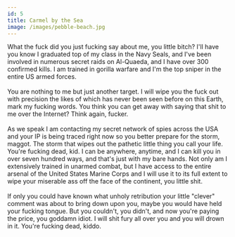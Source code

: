 ```yaml
---
id: 5
title: Carmel by the Sea
image: /images/pebble-beach.jpg
---
```


What the fuck did you just fucking say about me, you little bitch? I'll have you know I graduated top of my class in the Navy Seals, and I've been involved in numerous secret raids on Al-Quaeda, and I have over 300 confirmed kills. I am trained in gorilla warfare and I'm the top sniper in the entire US armed forces. 
<br>
<br>
You are nothing to me but just another target. I will wipe you the fuck out with precision the likes of which has never been seen before on this Earth, mark my fucking words. You think you can get away with saying that shit to me over the Internet? Think again, fucker. 
<br>
<br>
As we speak I am contacting my secret network of spies across the USA and your IP is being traced right now so you better prepare for the storm, maggot. The storm that wipes out the pathetic little thing you call your life. You're fucking dead, kid. I can be anywhere, anytime, and I can kill you in over seven hundred ways, and that's just with my bare hands. Not only am I extensively trained in unarmed combat, but I have access to the entire arsenal of the United States Marine Corps and I will use it to its full extent to wipe your miserable ass off the face of the continent, you little shit. 
<br>
<br>
If only you could have known what unholy retribution your little "clever" comment was about to bring down upon you, maybe you would have held your fucking tongue. But you couldn't, you didn't, and now you're paying the price, you goddamn idiot. I will shit fury all over you and you will drown in it. You're fucking dead, kiddo.